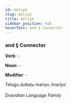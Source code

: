 ```yaml
---
id: moliyü
slug: moliyü
title: moliyü
sidebar_position: 616
hoverText: and § Connector
---
```


### and § Connector

**Verb**: -

**Noun**: -

**Modifier**: -

Telugu మరియు mariyu /maɾiju/

*Dravidian Language Family*